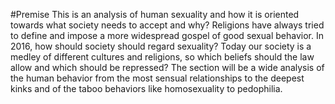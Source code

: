 #Premise
This is an analysis of human sexuality and how it is oriented towards what society needs to accept and why? Religions have always tried to define and impose a more widespread gospel of good sexual behavior. In 2016, how should society should regard sexuality? 
Today our society is a medley of different cultures and religions, so which beliefs should the law allow and which should be repressed? 
The section will be a wide analysis of the human behavior from the most sensual relationships to the deepest kinks and of the taboo behaviors like homosexuality to pedophilia.
